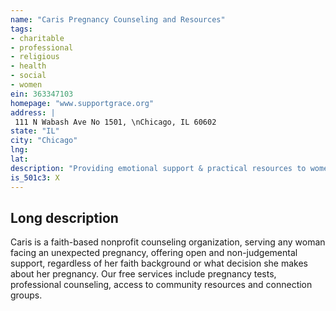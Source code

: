 ```yaml
---
name: "Caris Pregnancy Counseling and Resources"
tags:
- charitable
- professional
- religious
- health
- social
- women
ein: 363347103
homepage: "www.supportgrace.org"
address: |
 111 N Wabash Ave No 1501, \nChicago, IL 60602
state: "IL"
city: "Chicago"
lng: 
lat: 
description: "Providing emotional support & practical resources to women facing unplanned pregnancies. "
is_501c3: X
---
```


## Long description

Caris is a faith-based nonprofit counseling organization, serving any woman facing an unexpected pregnancy, offering open and non-judgemental support, regardless of her faith background or what decision she makes about her pregnancy. Our free services include pregnancy tests, professional counseling, access to community resources and connection groups. 
